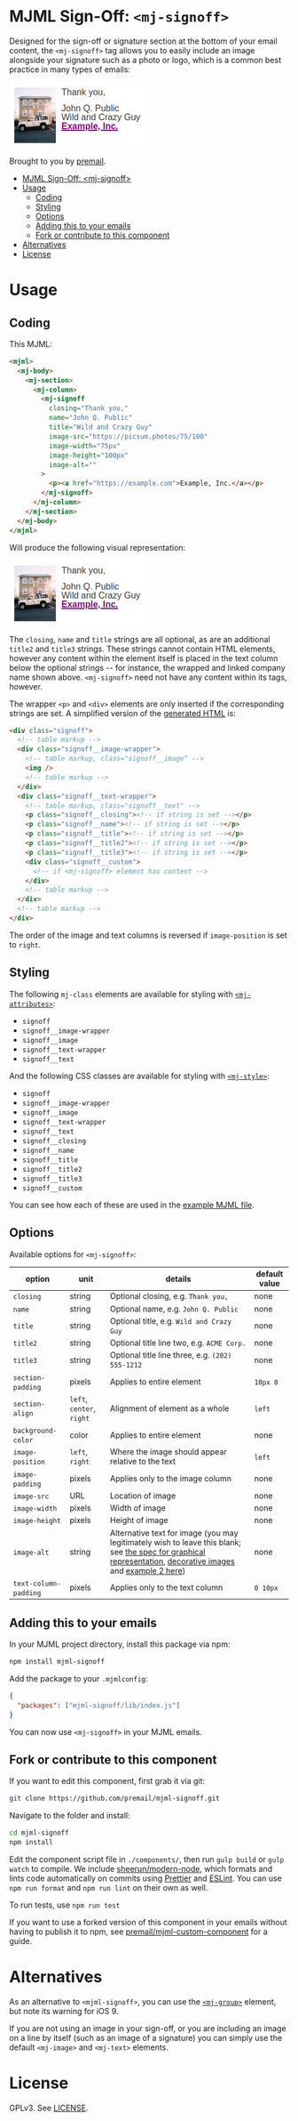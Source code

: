 # MJML Sign-Off: `<mj-signoff>`

Designed for the sign-off or signature section at the bottom of your email
content, the `<mj-signoff>` tag allows you to easily include an image alongside
your signature such as a photo or logo, which is a common best practice in many
types of emails:

![Example of generated markup from the MJML Signoff component](examples/mjml-signoff-screenshot.png)

Brought to you by [premail](https://premail.dev).

<!-- The following section, from "ts" to "te", is an automatically-generated
  table of contents, updated whenever this file changes. Do not edit within
  this section. -->
<!-- prettier-ignore-start -->

<!--ts-->
* [MJML Sign-Off: &lt;mj-signoff&gt;](#mjml-sign-off-mj-signoff)
* [Usage](#usage)
   * [Coding](#coding)
   * [Styling](#styling)
   * [Options](#options)
   * [Adding this to your emails](#adding-this-to-your-emails)
   * [Fork or contribute to this component](#fork-or-contribute-to-this-component)
* [Alternatives](#alternatives)
* [License](#license)

<!-- Added by: runner, at: Sat Oct  2 00:04:24 UTC 2021 -->

<!--te-->
<!-- prettier-ignore-end -->

# Usage

## Coding

This MJML:

```html
<mjml>
  <mj-body>
    <mj-section>
      <mj-column>
        <mj-signoff
          closing="Thank you,"
          name="John Q. Public"
          title="Wild and Crazy Guy"
          image-src="https://picsum.photos/75/100"
          image-width="75px"
          image-height="100px"
          image-alt=""
        >
          <p><a href="https://example.com">Example, Inc.</a></p>
        </mj-signoff>
      </mj-column>
    </mj-section>
  </mj-body>
</mjml>
```

Will produce the following visual representation:

![Example of generated markup from the MJML Signoff component](examples/mjml-signoff-screenshot.png)

The `closing`, `name` and `title` strings are all optional, as are an additional
`title2` and `title3` strings. These strings cannot contain HTML elements,
however any content within the element itself is placed in the text column below
the optional strings -- for instance, the wrapped and linked company name shown
above. `<mj-signoff>` need not have any content within its tags, however.

The wrapper `<p>` and `<div>` elements are only inserted if the corresponding
strings are set. A simplified version of the
[generated HTML](examples/index.html) is:

```html
<div class="signoff">
  <!-- table markup -->
  <div class="signoff__image-wrapper">
    <!-- table markup, class="signoff__image" -->
    <img />
    <!-- table markup -->
  </div>
  <div class="signoff__text-wrapper">
    <!-- table markup, class="signoff__text" -->
    <p class="signoff__closing"><!-- if string is set --></p>
    <p class="signoff__name"><!-- if string is set --></p>
    <p class="signoff__title"><!-- if string is set --></p>
    <p class="signoff__title2"><!-- if string is set --></p>
    <p class="signoff__title3"><!-- if string is set --></p>
    <div class="signoff__custom">
      <!-- if <mj-signoff> element has content -->
    </div>
    <!-- table markup -->
  </div>
  <!-- table markup -->
</div>
```

The order of the image and text columns is reversed if `image-position` is set
to `right`.

## Styling

The following `mj-class` elements are available for styling with
[`<mj-attributes>`](https://documentation.mjml.io/#mj-attributes):

- `signoff`
- `signoff__image-wrapper`
- `signoff__image`
- `signoff__text-wrapper`
- `signoff__text`

And the following CSS classes are available for styling with
[`<mj-style>`](https://documentation.mjml.io/#mj-style):

- `signoff`
- `signoff__image-wrapper`
- `signoff__image`
- `signoff__text-wrapper`
- `signoff__text`
- `signoff__closing`
- `signoff__name`
- `signoff__title`
- `signoff__title2`
- `signoff__title3`
- `signoff__custom`

You can see how each of these are used in the
[example MJML file](examples/index.mjml).

## Options

Available options for `<mj-signoff>`:

| option                | unit                      | details                                                                                                                                                                                                                                                                                                                                                                                                                                         | default value |
| --------------------- | ------------------------- | ----------------------------------------------------------------------------------------------------------------------------------------------------------------------------------------------------------------------------------------------------------------------------------------------------------------------------------------------------------------------------------------------------------------------------------------------- | ------------- |
| `closing`             | string                    | Optional closing, e.g. `Thank you,`                                                                                                                                                                                                                                                                                                                                                                                                             | none          |
| `name`                | string                    | Optional name, e.g. `John Q. Public`                                                                                                                                                                                                                                                                                                                                                                                                            | none          |
| `title`               | string                    | Optional title, e.g. `Wild and Crazy Guy`                                                                                                                                                                                                                                                                                                                                                                                                       | none          |
| `title2`              | string                    | Optional title line two, e.g. `ACME Corp.`                                                                                                                                                                                                                                                                                                                                                                                                      | none          |
| `title3`              | string                    | Optional title line three, e.g. `(202) 555-1212`                                                                                                                                                                                                                                                                                                                                                                                                | none          |
| `section-padding`     | pixels                    | Applies to entire element                                                                                                                                                                                                                                                                                                                                                                                                                       | `10px 0`      |
| `section-align`       | `left`, `center`, `right` | Alignment of element as a whole                                                                                                                                                                                                                                                                                                                                                                                                                 | `left`        |
| `background-color`    | color                     | Applies to entire element                                                                                                                                                                                                                                                                                                                                                                                                                       | none          |
| `image-position`      | `left`, `right`           | Where the image should appear relative to the text                                                                                                                                                                                                                                                                                                                                                                                              | `left`        |
| `image-padding`       | pixels                    | Applies only to the image column                                                                                                                                                                                                                                                                                                                                                                                                                | none          |
| `image-src`           | URL                       | Location of image                                                                                                                                                                                                                                                                                                                                                                                                                               | none          |
| `image-width`         | pixels                    | Width of image                                                                                                                                                                                                                                                                                                                                                                                                                                  | none          |
| `image-height`        | pixels                    | Height of image                                                                                                                                                                                                                                                                                                                                                                                                                                 | none          |
| `image-alt`           | string                    | Alternative text for image (you may legitimately wish to leave this blank; see [the spec for graphical representation](https://html.spec.whatwg.org/multipage/images.html#a-graphical-representation-of-some-of-the-surrounding-text), [decorative images](https://html.spec.whatwg.org/multipage/images.html#a-purely-decorative-image-that-doesn't-add-any-information) and [example 2 here](https://webaim.org/techniques/alttext/#context)) | none          |
| `text-column-padding` | pixels                    | Applies only to the text column                                                                                                                                                                                                                                                                                                                                                                                                                 | `0 10px`      |

## Adding this to your emails

In your MJML project directory, install this package via npm:

```sh
npm install mjml-signoff
```

Add the package to your `.mjmlconfig`:

```json
{
  "packages": ["mjml-signoff/lib/index.js"]
}
```

You can now use `<mj-signoff>` in your MJML emails.

## Fork or contribute to this component

If you want to edit this component, first grab it via git:

```sh
git clone https://github.com/premail/mjml-signoff.git
```

Navigate to the folder and install:

```sh
cd mjml-signoff
npm install
```

Edit the component script file in `./components/`, then run `gulp build` or
`gulp watch` to compile. We include
[sheerun/modern-node](https://github.com/sheerun/modern-node), which formats and
lints code automatically on commits using [Prettier](https://prettier.io/) and
[ESLint](https://eslint.org/). You can use `npm run format` and `npm run lint`
on their own as well.

To run tests, use `npm run test`

If you want to use a forked version of this component in your emails without
having to publish it to npm, see
[premail/mjml-custom-component](https://github.com/premail/mjml-custom-component)
for a guide.

# Alternatives

As an alternative to `<mjml-signoff>`, you can use the
[`<mj-group>`](https://documentation.mjml.io/#mj-group) element, but note its
warning for iOS 9.

If you are not using an image in your sign-off, or you are including an image on
a line by itself (such as an image of a signature) you can simply use the
default `<mj-image>` and `<mj-text>` elements.

# License

GPLv3. See [LICENSE](LICENSE).
